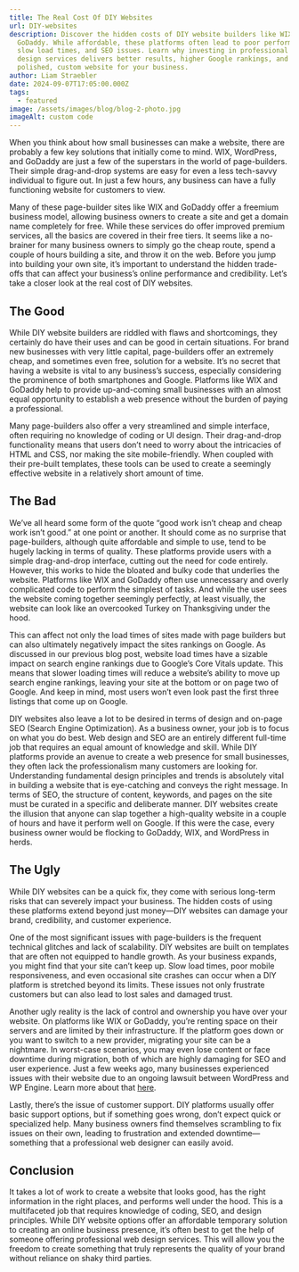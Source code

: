 ```yaml
---
title: The Real Cost Of DIY Websites
url: DIY-websites
description: Discover the hidden costs of DIY website builders like WIX and
  GoDaddy. While affordable, these platforms often lead to poor performance,
  slow load times, and SEO issues. Learn why investing in professional web
  design services delivers better results, higher Google rankings, and a
  polished, custom website for your business.
author: Liam Straebler
date: 2024-09-07T17:05:00.000Z
tags:
  - featured
image: /assets/images/blog/blog-2-photo.jpg
imageAlt: custom code
---
```

When you think about how small businesses can make a website, there are probably a few key solutions that initially come to mind. WIX, WordPress, and GoDaddy are just a few of the superstars in the world of page-builders. Their simple drag-and-drop systems are easy for even a less tech-savvy individual to figure out. In just a few hours, any business can have a fully functioning website for customers to view. 

Many of these page-builder sites like WIX and GoDaddy offer a freemium business model, allowing business owners to create a site and get a domain name completely for free. While these services do offer improved premium services, all the basics are covered in their free tiers. It seems like a no-brainer for many business owners to simply go the cheap route, spend a couple of hours building a site, and throw it on the web. Before you jump into building your own site, it’s important to understand the hidden trade-offs that can affect your business’s online performance and credibility. Let’s take a closer look at the real cost of DIY websites.

## The Good

While DIY website builders are riddled with flaws and shortcomings, they certainly do have their uses and can be good in certain situations. For brand new businesses with very little capital, page-builders offer an extremely cheap, and sometimes even free, solution for a website. It’s no secret that having a website is vital to any business’s success, especially considering the prominence of both smartphones and Google. Platforms like WIX and GoDaddy help to provide up-and-coming small businesses with an almost equal opportunity to establish a web presence without the burden of paying a professional.

Many page-builders also offer a very streamlined and simple interface, often requiring no knowledge of coding or UI design. Their drag-and-drop functionality means that users don’t need to worry about the intricacies of HTML and CSS, nor making the site mobile-friendly. When coupled with their pre-built templates, these tools can be used to create a seemingly effective website in a relatively short amount of time.

## The Bad

We’ve all heard some form of the quote “good work isn’t cheap and cheap work isn’t good.” at one point or another. It should come as no surprise that page-builders, although quite affordable and simple to use, tend to be hugely lacking in terms of quality. These platforms provide users with a simple drag-and-drop interface, cutting out the need for code entirely. However, this works to hide the bloated and bulky code that underlies the website. Platforms like WIX and GoDaddy often use unnecessary and overly complicated code to perform the simplest of tasks. And while the user sees the website coming together seemingly perfectly, at least visually, the website can look like an overcooked Turkey on Thanksgiving under the hood. 

This can affect not only the load times of sites made with page builders but can also ultimately negatively impact the sites rankings on Google. As discussed in our previous blog post, website load times have a sizable impact on search engine rankings due to Google’s Core Vitals update. This means that slower loading times will reduce a website’s ability to move up search engine rankings, leaving your site at the bottom or on page two of Google. And keep in mind, most users won’t even look past the first three listings that come up on Google.

DIY websites also leave a lot to be desired in terms of design and on-page SEO (Search Engine Optimization). As a business owner, your job is to focus on what you do best. Web design and SEO are an entirely different full-time job that requires an equal amount of knowledge and skill. While DIY platforms provide an avenue to create a web presence for small businesses, they often lack the professionalism many customers are looking for. Understanding fundamental design principles and trends is absolutely vital in building a website that is eye-catching and conveys the right message. In terms of SEO, the structure of content, keywords, and pages on the site must be curated in a specific and deliberate manner. DIY websites create the illusion that anyone can slap together a high-quality website in a couple of hours and have it perform well on Google. If this were the case, every business owner would be flocking to GoDaddy, WIX, and WordPress in herds.

## The Ugly

While DIY websites can be a quick fix, they come with serious long-term risks that can severely impact your business. The hidden costs of using these platforms extend beyond just money—DIY websites can damage your brand, credibility, and customer experience.

One of the most significant issues with page-builders is the frequent technical glitches and lack of scalability. DIY websites are built on templates that are often not equipped to handle growth. As your business expands, you might find that your site can’t keep up. Slow load times, poor mobile responsiveness, and even occasional site crashes can occur when a DIY platform is stretched beyond its limits. These issues not only frustrate customers but can also lead to lost sales and damaged trust.

Another ugly reality is the lack of control and ownership you have over your website. On platforms like WIX or GoDaddy, you’re renting space on their servers and are limited by their infrastructure. If the platform goes down or you want to switch to a new provider, migrating your site can be a nightmare. In worst-case scenarios, you may even lose content or face downtime during migration, both of which are highly damaging for SEO and user experience. Just a few weeks ago, many businesses experienced issues with their website due to an ongoing lawsuit between WordPress and WP Engine. Learn more about that [here](https://techcrunch.com/2024/09/25/wordpress-org-bans-wp-engine-blocks-it-from-accessing-its-resources/?guccounter=1&guce_referrer=aHR0cHM6Ly93d3cuZ29vZ2xlLmNvbS8&guce_referrer_sig=AQAAAIeKo82AKRswwc92PgalE1-uWwdoDJxkqFJLnIfg-DiEPcV88qs2-ortzJ0Zlt7oqm8RcWfpo14QaG1jFl9coSiAPZ0pt9ehi23zq809-BoD9rPN5Wr82h7cYzwZFHv1hflD4BoXCt9a0DTxvA5Jq8XFl3yG67nHdp1ou1tDuB50).

Lastly, there’s the issue of customer support. DIY platforms usually offer basic support options, but if something goes wrong, don’t expect quick or specialized help. Many business owners find themselves scrambling to fix issues on their own, leading to frustration and extended downtime—something that a professional web designer can easily avoid.

## Conclusion

It takes a lot of work to create a website that looks good, has the right information in the right places, and performs well under the hood. This is a multifaceted job that requires knowledge of coding, SEO, and design principles. While DIY website options offer an affordable temporary solution to creating an online business presence, it’s often best to get the help of someone offering professional web design services. This will allow you the freedom to create something that truly represents the quality of your brand without reliance on shaky third parties.
